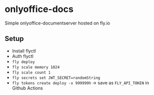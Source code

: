 # onlyoffice-docs

Simple onlyoffice-documentserver hosted on fly.io

## Setup

- Install flyctl
- Auth flyctl
- `fly deploy`
- `fly scale memory 1024`
- `fly scale count 1`
- `fly secrets set JWT_SECRET=randomString`
- `fly tokens create deploy -x 999999h` -> save as `FLY_API_TOKEN` in Github Actions

